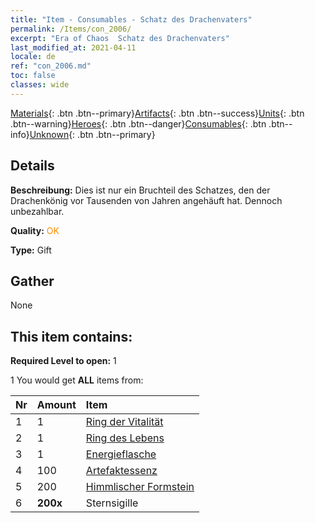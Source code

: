 ```yaml
---
title: "Item - Consumables - Schatz des Drachenvaters"
permalink: /Items/con_2006/
excerpt: "Era of Chaos  Schatz des Drachenvaters"
last_modified_at: 2021-04-11
locale: de
ref: "con_2006.md"
toc: false
classes: wide
---
```

 [Materials](/de/Items/){: .btn .btn--primary}[Artifacts](/de/Items/Artifacts/){: .btn .btn--success}[Units](/de/Items/Units/){: .btn .btn--warning}[Heroes](/de/Items/Heroes/){: .btn .btn--danger}[Consumables](/de/Items/Consumables/){: .btn .btn--info}[Unknown](/de/Items/Unknown/){: .btn .btn--primary}

## Details
 **Beschreibung:** Dies ist nur ein Bruchteil des Schatzes, den der Drachenkönig vor Tausenden von Jahren angehäuft hat. Dennoch unbezahlbar.

 **Quality:** <span style="color: #FF8C00">OK</span>

 **Type:** Gift

## Gather

  None

## This item contains:

 **Required Level to open:** 1

 1 You would get **ALL** items  from:

  | Nr | Amount |     Item    |
  |:---|:-------|:------------|
  | 1 | 1 | [Ring der Vitalität](/de/Items/art_106/) | 
  | 2 | 1 | [Ring des Lebens](/de/Items/art_107/) | 
  | 3 | 1 | [Energieflasche](/de/Items/art_108/) | 
  | 4 | 100 | [Artefaktessenz](/de/Items/con_761/) | 
  | 5 | 200 | [Himmlischer Formstein](/de/Items/art_188/) | 
  | 6 |  **200x** | Sternsigille |  | 
